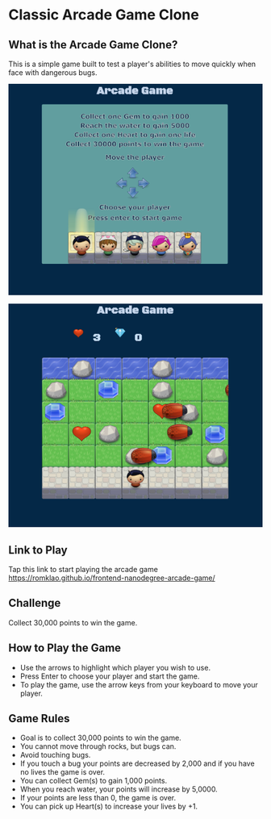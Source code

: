 # Classic Arcade Game Clone

## What is the Arcade Game Clone?
This is a simple game built to test a player's abilities to move quickly when face with dangerous bugs.


<p align="center">
	<img src="images/arcade-game.png" width="550px">
</p>

<p align="center">
	<img src="images/arcade-game1.png" width="550px">
</p>


## Link to Play
Tap this link to start playing the arcade game https://romklao.github.io/frontend-nanodegree-arcade-game/

## Challenge
Collect 30,000 points to win the game.

## How to Play the Game

- Use the arrows to highlight which player you wish to use.
- Press Enter to choose your player and start the game.
- To play the game, use the arrow keys from your keyboard to move your player.


## Game Rules

-	Goal is to collect 30,000 points to win the game.
- 	You cannot move through rocks, but bugs can.
-	Avoid touching bugs.
-	If you touch a bug your points are decreased by 2,000 and if you have no lives the game is over.
-	You can collect Gem(s) to gain 1,000 points.
-	When you reach water, your points will increase by 5,0000.
-	If your points are less than 0, the game is over.
- 	You can pick up Heart(s) to increase your lives by +1.

